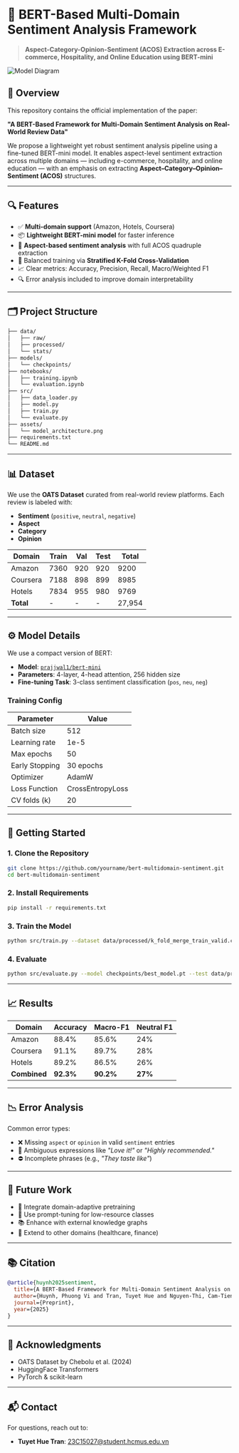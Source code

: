 
# 🧠 BERT-Based Multi-Domain Sentiment Analysis Framework

> **Aspect-Category-Opinion-Sentiment (ACOS) Extraction across E-commerce, Hospitality, and Online Education using BERT-mini**

![Model Diagram](./assets/model_architecture.png)

## 📌 Overview

This repository contains the official implementation of the paper:

**"A BERT-Based Framework for Multi-Domain Sentiment Analysis on Real-World Review Data"**

We propose a lightweight yet robust sentiment analysis pipeline using a fine-tuned BERT-mini model. It enables aspect-level sentiment extraction across multiple domains — including e-commerce, hospitality, and online education — with an emphasis on extracting **Aspect–Category–Opinion–Sentiment (ACOS)** structures.

---

## 🔍 Features

- ✅ **Multi-domain support** (Amazon, Hotels, Coursera)
- 📦 **Lightweight BERT-mini model** for faster inference
- 🧱 **Aspect-based sentiment analysis** with full ACOS quadruple extraction
- 🔁 Balanced training via **Stratified K-Fold Cross-Validation**
- 📈 Clear metrics: Accuracy, Precision, Recall, Macro/Weighted F1
- 🔍 Error analysis included to improve domain interpretability

---

## 🗂️ Project Structure

```bash
├── data/
│   ├── raw/
│   ├── processed/
│   └── stats/
├── models/
│   └── checkpoints/
├── notebooks/
│   ├── training.ipynb
│   └── evaluation.ipynb
├── src/
│   ├── data_loader.py
│   ├── model.py
│   ├── train.py
│   └── evaluate.py
├── assets/
│   └── model_architecture.png
├── requirements.txt
└── README.md
```

---

## 📊 Dataset

We use the **OATS Dataset** curated from real-world review platforms. Each review is labeled with:

- **Sentiment** (`positive`, `neutral`, `negative`)
- **Aspect**
- **Category**
- **Opinion**

| Domain     | Train | Val  | Test | Total  |
|------------|-------|------|------|--------|
| Amazon     | 7360  | 920  | 920  | 9200   |
| Coursera   | 7188  | 898  | 899  | 8985   |
| Hotels     | 7834  | 955  | 980  | 9769   |
| **Total**  | -     | -    | -    | 27,954 |

---

## ⚙️ Model Details

We use a compact version of BERT:

- **Model**: [`prajjwal1/bert-mini`](https://huggingface.co/prajjwal1/bert-mini)
- **Parameters**: 4-layer, 4-head attention, 256 hidden size
- **Fine-tuning Task**: 3-class sentiment classification (`pos`, `neu`, `neg`)

### Training Config

| Parameter         | Value            |
|------------------|------------------|
| Batch size        | 512              |
| Learning rate     | 1e-5             |
| Max epochs        | 50               |
| Early Stopping    | 30 epochs        |
| Optimizer         | AdamW            |
| Loss Function     | CrossEntropyLoss |
| CV folds (k)      | 20               |

---

## 🚀 Getting Started

### 1. Clone the Repository

```bash
git clone https://github.com/yourname/bert-multidomain-sentiment.git
cd bert-multidomain-sentiment
```

### 2. Install Requirements

```bash
pip install -r requirements.txt
```

### 3. Train the Model

```bash
python src/train.py --dataset data/processed/k_fold_merge_train_valid.csv --model bert-mini
```

### 4. Evaluate

```bash
python src/evaluate.py --model checkpoints/best_model.pt --test data/processed/test.csv
```

---

## 📈 Results

| Domain     | Accuracy | Macro-F1 | Neutral F1 |
|------------|----------|----------|-------------|
| Amazon     | 88.4%    | 85.6%    | 24%         |
| Coursera   | 91.1%    | 89.7%    | 28%         |
| Hotels     | 89.2%    | 86.5%    | 26%         |
| **Combined**| **92.3%**| **90.2%**| **27%**     |

---

## 📉 Error Analysis

Common error types:
- ❌ Missing `aspect` or `opinion` in valid `sentiment` entries
- 🤔 Ambiguous expressions like _"Love it!"_ or _"Highly recommended."_
- ⛔ Incomplete phrases (e.g., _"They taste like"_)

---

## 🔮 Future Work

- 🔁 Integrate domain-adaptive pretraining
- 🧠 Use prompt-tuning for low-resource classes
- 📚 Enhance with external knowledge graphs
- 🧪 Extend to other domains (healthcare, finance)

---

## 📚 Citation

```bibtex
@article{huynh2025sentiment,
  title={A BERT-Based Framework for Multi-Domain Sentiment Analysis on Real-World Review Data},
  author={Huynh, Phuong Vi and Tran, Tuyet Hue and Nguyen-Thi, Cam-Tien},
  journal={Preprint},
  year={2025}
}
```

---

## 🙌 Acknowledgments

- OATS Dataset by Chebolu et al. (2024)
- HuggingFace Transformers
- PyTorch & scikit-learn

---

## 📬 Contact

For questions, reach out to:
- **Tuyet Hue Tran**: [23C15027@student.hcmus.edu.vn](mailto:23C15027@student.hcmus.edu.vn)
